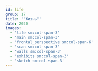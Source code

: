 ```yaml
---
id: life
group: 17
title: '"Жизнь"'
date: 2020
images:
  - 'life sm:col-span-3'
  - 'main sm:col-span-3'
  - 'frontal_perspective sm:col-span-6'
  - 'scan sm:col-span-3'
  - 'walls sm:col-span-3'
  - 'exhibits sm:col-span-3'
  - 'sketch sm:col-span-3'
---
```


